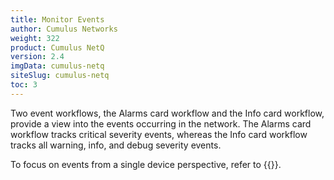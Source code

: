 ```yaml
---
title: Monitor Events
author: Cumulus Networks
weight: 322
product: Cumulus NetQ
version: 2.4
imgData: cumulus-netq
siteSlug: cumulus-netq
toc: 3
---
```

Two event workflows, the Alarms card workflow and the Info card
workflow, provide a view into the events occurring in the network. The
Alarms card workflow tracks critical severity events, whereas the Info
card workflow tracks all warning, info, and debug severity events.

To focus on events from a single device perspective, refer to
{{<link title="Monitor Switches">}}.
